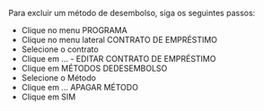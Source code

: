 ﻿Para excluir um método de desembolso, siga os seguintes passos:

* Clique no menu PROGRAMA
* Clique no menu lateral CONTRATO DE EMPRÉSTIMO
* Selecione o contrato
* Clique em ... - EDITAR CONTRATO DE EMPRÉSTIMO
* Clique em MÉTODOS DEDESEMBOLSO
* Selecione o Método
* Clique em ... APAGAR MÉTODO
* Clique em SIM